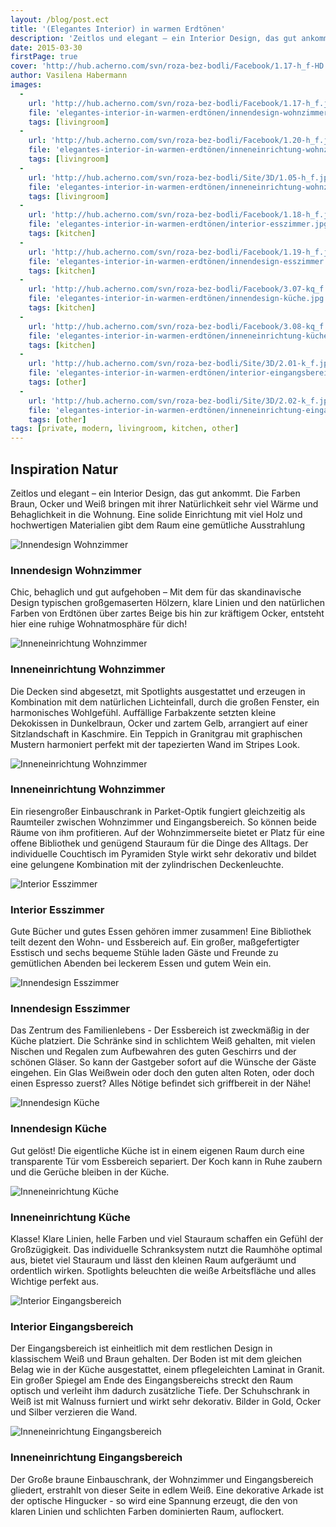 ```yaml
---
layout: /blog/post.ect
title: '(Elegantes Interior) in warmen Erdtönen'
description: 'Zeitlos und elegant – ein Interior Design, das gut ankommt. Die Farben Braun, Ocker und Weiß bringen mit ihrer Natürlichkeit sehr viel Wärme und Behaglichkeit  in die Wohnung. Eine solide Einrichtung mit viel Holz und hochwertigen Materialien gibt dem Raum eine gemütlich Ausstrahlung.'
date: 2015-03-30
firstPage: true
cover: 'http://hub.acherno.com/svn/roza-bez-bodli/Facebook/1.17-h_f-HD.jpg'
author: Vasilena Habermann
images:
  -
    url: 'http://hub.acherno.com/svn/roza-bez-bodli/Facebook/1.17-h_f.jpg'
    file: 'elegantes-interior-in-warmen-erdtönen/innendesign-wohnzimmer.jpg'
    tags: [livingroom]
  -
    url: 'http://hub.acherno.com/svn/roza-bez-bodli/Facebook/1.20-h_f.jpg'
    file: 'elegantes-interior-in-warmen-erdtönen/inneneinrichtung-wohnzimmer.jpg'
    tags: [livingroom]
  -
    url: 'http://hub.acherno.com/svn/roza-bez-bodli/Site/3D/1.05-h_f.jpg'
    file: 'elegantes-interior-in-warmen-erdtönen/inneneinrichtung-wohnzimmer.jpg'
    tags: [livingroom]
  -
    url: 'http://hub.acherno.com/svn/roza-bez-bodli/Facebook/1.18-h_f.jpg'
    file: 'elegantes-interior-in-warmen-erdtönen/interior-esszimmer.jpg'
    tags: [kitchen]
  -
    url: 'http://hub.acherno.com/svn/roza-bez-bodli/Facebook/1.19-h_f.jpg'
    file: 'elegantes-interior-in-warmen-erdtönen/innendesign-esszimmer.jpg'
    tags: [kitchen]
  -
    url: 'http://hub.acherno.com/svn/roza-bez-bodli/Facebook/3.07-kq_f.jpg'
    file: 'elegantes-interior-in-warmen-erdtönen/innendesign-küche.jpg'
    tags: [kitchen]
  -
    url: 'http://hub.acherno.com/svn/roza-bez-bodli/Facebook/3.08-kq_f.jpg'
    file: 'elegantes-interior-in-warmen-erdtönen/inneneinrichtung-küche.jpg'
    tags: [kitchen]
  -
    url: 'http://hub.acherno.com/svn/roza-bez-bodli/Site/3D/2.01-k_f.jpg'
    file: 'elegantes-interior-in-warmen-erdtönen/interior-eingangsbereich.jpg'
    tags: [other]
  -
    url: 'http://hub.acherno.com/svn/roza-bez-bodli/Site/3D/2.02-k_f.jpg'
    file: 'elegantes-interior-in-warmen-erdtönen/inneneinrichtung-eingangsbereich.jpg'
    tags: [other]
tags: [private, modern, livingroom, kitchen, other]
---
```

## **Inspiration Natur**
Zeitlos und elegant – ein Interior Design, das gut ankommt.  Die Farben Braun, Ocker und Weiß bringen mit ihrer Natürlichkeit sehr viel Wärme und Behaglichkeit  in die Wohnung. Eine solide Einrichtung mit viel Holz und hochwertigen Materialien gibt dem Raum eine gemütliche Ausstrahlung

![Innendesign Wohnzimmer](elegantes-interior-in-warmen-erdtönen/innendesign-wohnzimmer.jpg)
### Innendesign **Wohnzimmer**

Chic, behaglich und gut aufgehoben – Mit dem für das skandinavische Design typischen großgemaserten Hölzern, klare Linien und den natürlichen Farben von Erdtönen über zartes Beige bis hin zur kräftigem Ocker, entsteht hier eine ruhige Wohnatmosphäre für dich!

![Inneneinrichtung Wohnzimmer](elegantes-interior-in-warmen-erdtönen/inneneinrichtung-wohnzimmer.jpg)
### Inneneinrichtung **Wohnzimmer**

Die Decken sind abgesetzt, mit Spotlights ausgestattet und erzeugen in Kombination mit dem natürlichen Lichteinfall, durch die großen Fenster, ein harmonisches Wohlgefühl.  Auffällige Farbakzente setzten kleine Dekokissen in Dunkelbraun, Ocker und zartem Gelb, arrangiert auf einer Sitzlandschaft in Kaschmire. Ein Teppich in Granitgrau mit graphischen Mustern harmoniert perfekt mit der tapezierten Wand im Stripes Look.  

![Inneneinrichtung Wohnzimmer](elegantes-interior-in-warmen-erdtönen/inneneinrichtung-wohnzimmer.jpg)
### Inneneinrichtung **Wohnzimmer**

Ein riesengroßer Einbauschrank in Parket-Optik fungiert gleichzeitig als Raumteiler zwischen Wohnzimmer und Eingangsbereich.  So können beide Räume von ihm profitieren. Auf der Wohnzimmerseite bietet er Platz für eine offene Bibliothek und genügend Stauraum für die Dinge des Alltags. Der individuelle Couchtisch im Pyramiden Style wirkt sehr dekorativ und bildet eine gelungene Kombination mit der zylindrischen Deckenleuchte.

![Interior Esszimmer](elegantes-interior-in-warmen-erdtönen/interior-esszimmer.jpg)
### Interior **Esszimmer**

Gute Bücher und gutes Essen gehören immer zusammen! Eine Bibliothek teilt dezent den  Wohn- und Essbereich auf. Ein großer, maßgefertigter Esstisch und sechs bequeme Stühle laden Gäste und Freunde zu gemütlichen Abenden bei leckerem Essen und gutem Wein ein.  

![Innendesign Esszimmer](elegantes-interior-in-warmen-erdtönen/innendesign-esszimmer.jpg)
### Innendesign **Esszimmer**

Das Zentrum des Familienlebens - Der Essbereich ist zweckmäßig  in der Küche platziert.  Die Schränke sind in schlichtem Weiß gehalten, mit vielen Nischen und Regalen zum Aufbewahren des guten Geschirrs und der schönen Gläser. So kann der Gastgeber sofort auf die Wünsche der Gäste eingehen. Ein Glas Weißwein oder doch den guten alten Roten, oder doch einen Espresso zuerst? Alles Nötige befindet sich griffbereit in der Nähe!

![Innendesign Küche](elegantes-interior-in-warmen-erdtönen/innendesign-küche.jpg)
### Innendesign **Küche**

Gut gelöst! Die eigentliche Küche ist in einem eigenen Raum durch eine transparente Tür vom Essbereich separiert. Der Koch kann in Ruhe zaubern und die Gerüche bleiben in der Küche.

![Inneneinrichtung Küche](elegantes-interior-in-warmen-erdtönen/inneneinrichtung-küche.jpg)
### Inneneinrichtung **Küche**

Klasse! Klare Linien, helle Farben und viel Stauraum schaffen ein Gefühl der Großzügigkeit. Das individuelle Schranksystem nutzt die Raumhöhe optimal aus, bietet viel Stauraum und lässt den kleinen Raum aufgeräumt und ordentlich wirken. Spotlights beleuchten die weiße Arbeitsfläche und alles Wichtige perfekt aus.

![Interior Eingangsbereich](elegantes-interior-in-warmen-erdtönen/interior-eingangsbereich.jpg)
### Interior **Eingangsbereich**

Der Eingangsbereich ist einheitlich mit dem restlichen Design in klassischem Weiß und Braun gehalten. Der Boden ist mit dem gleichen Belag wie in der Küche ausgestattet, einem pflegeleichten Laminat in Granit.  Ein großer Spiegel am Ende des Eingangsbereichs streckt den Raum optisch und verleiht ihm dadurch zusätzliche Tiefe. Der Schuhschrank in Weiß ist mit Walnuss furniert und wirkt sehr dekorativ. Bilder in Gold, Ocker und Silber verzieren die Wand.

![Inneneinrichtung Eingangsbereich](elegantes-interior-in-warmen-erdtönen/inneneinrichtung-eingangsbereich.jpg)
### Inneneinrichtung **Eingangsbereich**

Der Große braune Einbauschrank, der Wohnzimmer und Eingangsbereich gliedert, erstrahlt von dieser Seite in edlem Weiß. Eine dekorative Arkade ist der optische Hingucker - so wird eine Spannung erzeugt, die den von klaren Linien und schlichten Farben dominierten Raum, auflockert.
